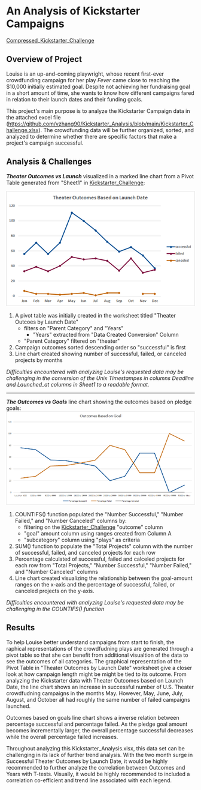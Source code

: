 # **An Analysis of Kickstarter Campaigns**

[Compressed_Kickstarter_Challenge](https://github.com/vzhang90/Kickstarter_Analysis/blob/main/Kickstarter_Challenge.zip)

## Overview of Project

Louise is an up-and-coming playwright, whose recent first-ever crowdfunding campaign for her play *Fever* came close to reaching the $10,000 initially estimated goal. Despite not achieving her fundraising goal in a short amount of time, she wants to know how different campaigns fared in relation to their launch dates and their funding goals.  

This project's main purpose is to analyze the Kickstarter Campaign data in the attached excel file (https://github.com/vzhang90/Kickstarter_Analysis/blob/main/Kickstarter_Challenge.xlsx). The crowdfunding data will be further organized, sorted, and analyzed to determine whether there are specific factors that make a project's campaign successful.

## Analysis & Challenges
***Theater Outcomes vs Launch*** visualized in a marked line chart from a Pivot Table generated from "Sheet1" in [Kickstarter_Challenge](https://github.com/vzhang90/Kickstarter_Analysis/blob/main/Kickstarter_Challenge.xlsx):

![Theater_Outcomes_vs_Launch](https://github.com/vzhang90/Kickstarter_Analysis/blob/main/Theater_Outcomes_vs_Launch.png)

1. A pivot table was initially created in the worksheet titled "Theater Outcoes by Launch Date"
    - filters on "Parent Category" and "Years"
      -  "Years" extracted from "Data Created Conversion" Column
    - "Parent Category" filtered on "theater" 
2. Campaign outcomes sorted descending order so "successful" is first
3. Line chart created showing number of successful, failed, or canceled projects by months

*Difficulties encountered with analyzing Louise's requested data may be challenging in the conversion of the Unix Timestampes in columns Deadline and Launched_at columns in Sheet1 to a readable format.*

---
***The Outcomes vs Goals*** line chart showing the outcomes based on pledge goals:
![Outcomes_vs_Goals](https://github.com/vzhang90/Kickstarter_Analysis/blob/main/Outcomes_vs_Goals.png)

1. COUNTIFS() function populated the "Number Successful," "Number Failed," and "Number Canceled" columns by:
      - filtering on the [Kickstarter_Challenge](https://github.com/vzhang90/Kickstarter_Analysis/blob/main/Kickstarter_Challenge.xlsx) "outcome" column
      - "goal" amount column using ranges created from Column A
     - "subcategory" column using "plays" as criteria
2. SUM() function to populate the "Total Projects" column with the number of successful, failed, and canceled projects for each row
3. Percentage calculated of successful, failed and calceled projects for each row from "Total Projects," "Number Successful," "Number Failed," and "Number Canceled" columns
4. Line chart created visualizing the relationship between the goal-amount ranges on the x-axis and the percentage of successful, failed, or canceled projects on the y-axis.

*Difficulties encountered with analyzing Louise's requested data may be challenging in the COUNTIFS() function*

## Results

To help Louise better understand campaigns from start to finish, the raphical representations of the crowdfudning plays are generated through a pivot table so that she can benefit from additional visualtion of the data to see the outcomes of all categories. The graphical representation of the Pivot Table in "Theater Outcomes by Launch Date" worksheet give a closer look at how campaign length might be might be tied to its outcome. From analyzing the Kickstarter data with Theater Outcomes based on Launch Date, the line chart shows an increase in successful number of U.S. Theater crowdfudning campaigns in the months May. However, May, June, July, August, and October all had roughly the same number of failed campaigns launched.


Outcomes based on goals line chart shows a inverse relation between percentage successful and percentage failed. As the pledge goal amount becomes incrementally larger, the overall percentage successful decreases while the overall percentage failed increases.

Throughout analyzing this Kickstarter_Analysis.xlsx, this data set can be challenging in its lack of further trend analysis. With the two month surge in Successful Theater Outcomes by Launch Date, it would be highly recommended to further analyze the correlation between Outcomes and Years with T-tests. Visually, it would be highly recommended to included a correlation co-efficient and trend line associated with each legend. 
